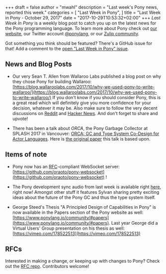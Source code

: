 +++
draft = false
author = "mwahl"
description = "Last week's Pony news, reported this week."
categories = [
    "Last Week in Pony",
]
title = "Last Week in Pony - October 29, 2017"
date = "2017-10-29T10:53:32+02:00"
+++
_Last Week In Pony_ is a weekly blog post to catch you up on the latest news for the Pony programming language. To learn more about Pony check out [our website](https://ponylang.io), our Twitter account [@ponylang](https://twitter.com/ponylang), or our [Zulip community](https://ponylang.zulipchat.com).

Got something you think should be featured? There's a GitHub issue for that! Add a comment to the [open "Last Week in Pony" issue](https://github.com/ponylang/ponylang.github.io/issues?q=is%3Aissue+is%3Aopen+label%3Alast-week-in-pony).
<!--more-->

## News and Blog Posts

- Our very Sean T. Allen from Wallaroo Labs published a blog post on why they chose Pony for building Wallaroo: [https://blog.wallaroolabs.com/2017/10/why-we-used-pony-to-write-wallaroo/](https://blog.wallaroolabs.com/2017/10/why-we-used-pony-to-write-wallaroo/) If you don't know if you should consider Pony, this is a great read which will definitely give you more confidence for your decision, whatever it may be. Also make sure to follow the very decent discussions on [Reddit](https://www.reddit.com/r/programming/comments/78v16n/why_we_used_pony_to_write_wallaroo/) and [Hacker News](https://news.ycombinator.com/item?id=15558051). And don't forget to share and upvote!

- There has been a talk about *ORCA*, the Pony Garbage Collector at SPLASH 2017 in Vancouver: [ORCA: GC and Type System Co-Design for Actor Languages](https://2017.splashcon.org/event/splash-2017-oopsla-orca-leveraging-types-and-messaging-for-fully-concurrent-gc). Here is [the original paper](/media/papers/orca_gc_and_type_system_co-design_for_actor_languages.pdf) this talk is based upon.

## Items of note

- Pony now has an [RFC](https://tools.ietf.org/html/rfc6455)-compliant WebSocket server: [https://github.com/oraoto/pony-websocket](https://github.com/oraoto/pony-websocket) !

- The Pony development sync audio from last week is available right [here](https://sync-recordings.ponylang.io/r/2017_10_25.m4a), right now! Amongst other stuff it features Sylvan sharing pretty exciting ideas about the future of the Pony GC and thus the type system itself.

- George Steed's Thesis "A Principled Design of Capabilities in Pony" is now available in the Papers section of the Pony website as well: [https://www.ponylang.io/community/#papers](https://www.ponylang.io/community/#papers). Last year George did a Virtual Users' Group presentation on his thesis as well: [https://vimeo.com/178522513](https://vimeo.com/178522513)

## RFCs

Interested in making a change, or keeping up with changes to Pony? Check out the [RFC repo](https://github.com/ponylang/rfcs). Contributors welcome!
